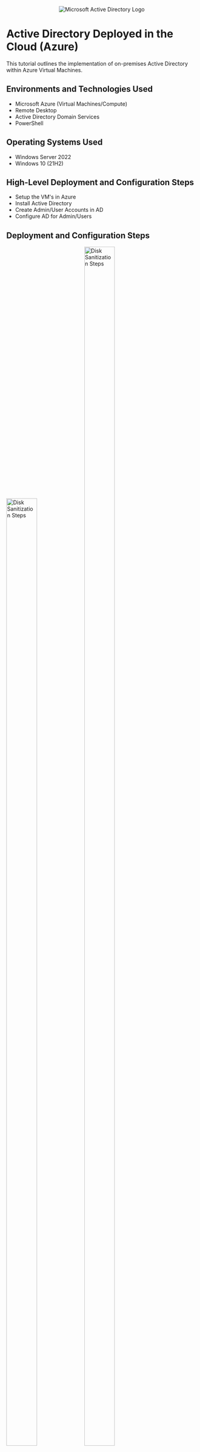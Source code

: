 <p align="center">
<img src="https://i.imgur.com/pU5A58S.png" alt="Microsoft Active Directory Logo"/>
</p>

<h1>Active Directory Deployed in the Cloud (Azure)</h1>
This tutorial outlines the implementation of on-premises Active Directory within Azure Virtual Machines.<br />

<h2>Environments and Technologies Used</h2>

- Microsoft Azure (Virtual Machines/Compute)
- Remote Desktop
- Active Directory Domain Services
- PowerShell

<h2>Operating Systems Used </h2>

- Windows Server 2022
- Windows 10 (21H2)

<h2>High-Level Deployment and Configuration Steps</h2>

- Setup the VM's in Azure
- Install Active Directory
- Create Admin/User Accounts in AD
- Configure AD for Admin/Users 

<h2>Deployment and Configuration Steps</h2>

<p>
<img src="https://imgur.com/xf441SI.png" height="80%" width="40%" alt="Disk Sanitization Steps"/>
<img src="https://imgur.com/N7nOA2Y.png" height="90%" width="40%" alt="Disk Sanitization Steps"/>
</p>
<p>
<h2>1. Setting up the VM's in Azure</h2>
  
First, we create 2 Azure Virtual Machines: The Domain Controller and the User. For the domain controller use Windows Server 2022 image, and for the user use Windows 10 image. Both of the VM's are put in the same virtual network named AD. The domain controller's private IP address is set to static 
</p>
<br />

<p> 
<img src="https://imgur.com/zC3PyH9.png" height="80%" width="80%" alt="Disk Sanitization Steps"/>
</p>
<p>
<h2>2. Ensuring Connectivity between the Client and Domain Controller</h2>

To check connectivity simply ping the DC's private IP. By default, Windows Server has echo requests from ICMPv4 blocked in the firewall, meaning the pings are going to drop. To change this we use RDP to open the DC's VM and change these settings in the windows firewall. Now when we ping the DC's private IP we see responses ensuring our connection is good. 
</p>
<br />

<p>
<img src="https://imgur.com/fxh3rR0.png" height="80%" width="80%" alt="Disk Sanitization Steps"/>
</p>
<p>
<h2>3. Installing Active Directory on the DC</h2>

Open server manager on the DC (comes default on Windows Server). Head to add roles and features too add Windows Domain Controller. From here we head to the 
flag in the top right to continue configuring the domain. The domain I set is testdomain.com, this is private so it can be set to anything. After going through the installation process the VM must be restarted. Now that it is a domain controller, we must login with the context of the domain (FQDN). 
</p>
<br />

<p>
<img src="https://imgur.com/eQI4gd9.png" height="80%" width="40%" alt="Disk Sanitization Steps"/>
<img src="https://imgur.com/U2GEPDI.png" height="80%" width="40%" alt="Disk Sanitization Steps"/>
</p>
<p>
<h2>4. Creating Admins and Users in Active Directory</h2>

Open Active Directory Users and Computers through the tools tab in the top right of the server manager. We can now create some users and admins for our domain. To create a group, right click and in the drop down select add an organizational unit. The first one will be Admins and the second one will be Employees. Once created head to the admin folder, right click, and select add user. We will create a dummy admin user and name him John Doe. Under his properties, go to the members of tab and put him in the admin group. Our John Doe is now an admin of our domain with the ability to create user accounts and more. We can also login to the User computer using John Doe's credentials.
</p>
<br />

<p>
<img src="https://imgur.com/gqMePJr.png" height="80%" width="40%" alt="Disk Sanitization Steps"/>
<img src="https://imgur.com/I4k4Y7F.png" height="80%" width="40%" alt="Disk Sanitization Steps"/>
</p>
<p>
<h2>5. Joining our User PC to the domain</h2>

First we must set the User VM's DNS settings to the DC's private IP. We do this in the VM's VNIC on Azure. We must configure the DC as our DNS because the domain we are using is not a public domain, only the DC knows of its existence. Once done login and edit the system domain to testdomain.com and sign in with our John Doe admin account. After completion we must restart the VM. Our user PC is now succesfully a member of the domain. Going back into Active Directory we can see all of the user accounts we currently have. (John is not in here because he is in the admin group) 

We now are able to create employee and admin accounts, all with the ability to login to the same User PC. Similar to a situation at school or work where multiple people are able to sign into the same PC. 

<p>
<img src="https://imgur.com/olgPx1k.png" height="80%" width="80%" alt="Disk Sanitization Steps"/>
</p>
<p>
<h2>6. Using a Python script to add users</h2>

As an example, we can use a python script to create users in our DC. This script from github creates user accounts and inputs them into our DC's employees folder. For testing purposes I tell it to create 10,000 users and set the password to "Password1" on all of them. The usernames are generated randomly in an algorithm within the script. 

We can choose anyone of the created users and input their credentials to login to the User VM. 
</p>
<br />
